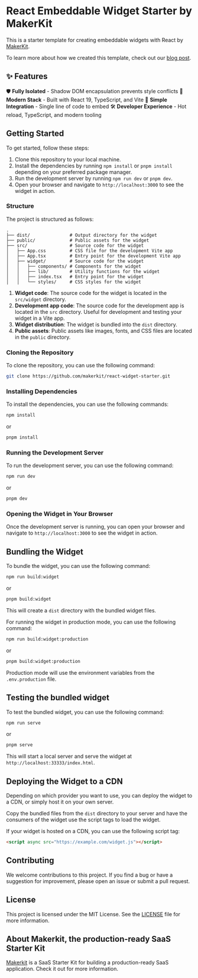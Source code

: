 # React Embeddable Widget Starter by MakerKit

This is a starter template for creating embeddable widgets with React by [MakerKit](https://makerkit.dev).

To learn more about how we created this template, check out our [blog post](https://makerkit.dev/blog/how-to-create-an-embeddable-widget-with-react).

## ✨ Features

🛡️ **Fully Isolated** - Shadow DOM encapsulation prevents style conflicts
🚀 **Modern Stack** - Built with React 19, TypeScript, and Vite
🔌 **Simple Integration** - Single line of code to embed
🛠️ **Developer Experience** - Hot reload, TypeScript, and modern tooling

## Getting Started

To get started, follow these steps:

1. Clone this repository to your local machine.
2. Install the dependencies by running `npm install` or `pnpm install` depending on your preferred package manager.
3. Run the development server by running `npm run dev` or `pnpm dev`.
4. Open your browser and navigate to `http://localhost:3000` to see the widget in action.

### Structure

The project is structured as follows:

```
.
├── dist/               # Output directory for the widget
├── public/             # Public assets for the widget
├── src/                # Source code for the widget
│   ├── App.css         # CSS file for the development Vite app
│   ├── App.tsx         # Entry point for the development Vite app
│   ├── widget/         # Source code for the widget
│   │   ├── components/ # Components for the widget
│   │   ├── lib/        # Utility functions for the widget
│   │   ├── index.tsx   # Entry point for the widget
│   │   └── styles/     # CSS styles for the widget
```

1. **Widget code**: The source code for the widget is located in the `src/widget` directory.
2. **Development app code**: The source code for the development app is located in the `src` directory. Useful for development and testing your widget in a Vite app.
3. **Widget distribution**: The widget is bundled into the `dist` directory.
4. **Public assets**: Public assets like images, fonts, and CSS files are located in the `public` directory.

### Cloning the Repository

To clone the repository, you can use the following command:

```bash
git clone https://github.com/makerkit/react-widget-starter.git
```

### Installing Dependencies

To install the dependencies, you can use the following commands:

```bash
npm install
```

or

```bash
pnpm install
```

### Running the Development Server

To run the development server, you can use the following command:

```bash
npm run dev
```

or

```bash
pnpm dev
```

### Opening the Widget in Your Browser

Once the development server is running, you can open your browser and navigate to `http://localhost:3000` to see the widget in action.

## Bundling the Widget

To bundle the widget, you can use the following command:

```bash
npm run build:widget
```

or

```bash
pnpm build:widget
```

This will create a `dist` directory with the bundled widget files.

For running the widget in production mode, you can use the following command:

```bash
npm run build:widget:production
```

or

```bash
pnpm build:widget:production
```

Production mode will use the environment variables from the `.env.production` file.

## Testing the bundled widget

To test the bundled widget, you can use the following command:

```bash
npm run serve
```

or

```bash
pnpm serve
```

This will start a local server and serve the widget at `http://localhost:33333/index.html`.

## Deploying the Widget to a CDN

Depending on which provider you want to use, you can deploy the widget to a CDN, or simply host it on your own server.

Copy the bundled files from the `dist` directory to your server and have the consumers of the widget use the script tags to load the widget.

If your widget is hosted on a CDN, you can use the following script tag:

```html
<script async src="https://example.com/widget.js"></script>
```

## Contributing

We welcome contributions to this project. If you find a bug or have a suggestion for improvement, please open an issue or submit a pull request.

## License

This project is licensed under the MIT License. See the [LICENSE](LICENSE) file for more information.

## About Makerkit, the production-ready SaaS Starter Kit

[Makerkit](https://makerkit.dev) is a SaaS Starter Kit for building a production-ready SaaS application. Check it out for more information.
